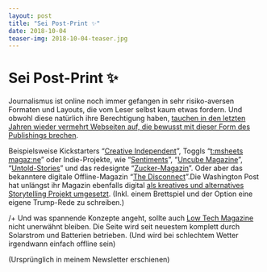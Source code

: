 ```yaml
---
layout: post
title: "Sei Post-Print ✨"
date: 2018-10-04
teaser-img: 2018-10-04-teaser.jpg
---
```


# Sei Post-Print ✨

Journalismus ist online noch immer gefangen in sehr risiko-aversen Formaten und Layouts, die vom Leser selbst kaum etwas fordern. Und obwohl diese natürlich ihre Berechtigung haben, [tauchen in den letzten Jahren wieder vermehrt Webseiten auf, die bewusst mit dieser Form des Publishings brechen][1].

Beispielsweise Kickstarters “[Creative Independent][2]”, Toggls “[t:msheets magaz:ne][3]” oder Indie-Projekte, wie “[Sentiments][4]”, “[Uncube Magazine][5]”, “[Untold-Stories][6]” und das redesignte “[Zucker-Magazin][7]”. Oder aber das bekanntere digitale Offline-Magazin “[The Disconnect][8]”.Die Washington Post hat unlängst ihr Magazin ebenfalls digital [als kreatives und alternatives Storytelling Projekt umgesetzt][9]. (Inkl. einem Brettspiel und der Option eine eigene Trump-Rede zu schreiben.)

/+ Und was spannende Konzepte angeht, sollte auch [Low Tech Magazine][10] nicht unerwähnt bleiben. Die Seite wird seit neuestem komplett durch Solarstrom und Batterien betrieben. (Und wird bei schlechtem Wetter irgendwann einfach offline sein)

(Ursprünglich in meinem Newsletter erschienen)

[1]:	https://eyeondesign.aiga.org/the-digital-mags-challenging-outdated-reading-content-rules/?mc_cid=e3db25270f&mc_eid=f8495f8258&utm_campaign=Johannes%20Klingebiel&utm_medium=email&utm_source=Revue%20newsletter
[2]:	https://thecreativeindependent.com/?utm_campaign=Johannes%20Klingebiel&utm_medium=email&utm_source=Revue%20newsletter
[3]:	https://toggl.com/timesheets-magazine-berlin/index/?utm_campaign=Johannes%20Klingebiel&utm_medium=email&utm_source=Revue%20newsletter
[4]:	http://sentiments.press
[5]:	http://www.uncubemagazine.com/index.html
[6]:	http://www.untold-stories.net/?p=&utm_campaign=Johannes%20Klingebiel&utm_medium=email&utm_source=Revue%20newsletter
[7]:	http://www.zucker-magazin.de/?utm_campaign=Johannes%20Klingebiel&utm_medium=email&utm_source=Revue%20newsletter
[8]:	https://thedisconnect.co/?utm_campaign=Johannes%20Klingebiel&utm_medium=email&utm_source=Revue%20newsletter
[9]:	https://www.washingtonpost.com/gdpr-consent/?next_url=https%3a%2f%2fwww.washingtonpost.com%2fgraphics%2f2018%2flifestyle%2fmagazine%2fben-folds-artists-alternative-storytelling-issue%2f%3fnoredirect%3don%26utm_campaign%3dJohannes%2520Klingebiel%26utm_medium%3demail%26utm_source%3dRevue%2520newsletter%26utm_term%3d.f55140f57a26&noredirect=on&utm_campaign=Johannes%20Klingebiel&utm_medium=email&utm_source=Revue%20newsletter
[10]:	https://solar.lowtechmagazine.com/2018/09/how-to-build-a-lowtech-website/?utm_campaign=Johannes%20Klingebiel&utm_medium=email&utm_source=Revue%20newsletter